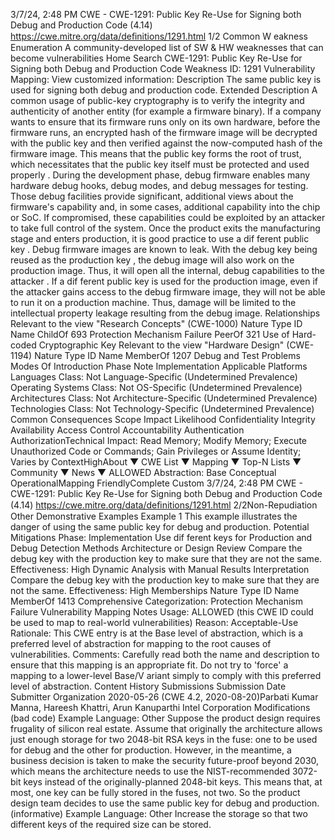3/7/24, 2:48 PM CWE - CWE-1291: Public Key Re-Use for Signing both Debug and Production Code (4.14)
https://cwe.mitre.org/data/deﬁnitions/1291.html 1/2
Common W eakness Enumeration
A community-developed list of SW & HW weaknesses that can become
vulnerabilities
Home Search
CWE-1291: Public Key Re-Use for Signing both Debug and Production Code
Weakness ID: 1291
Vulnerability Mapping: 
View customized information:
 Description
The same public key is used for signing both debug and production code.
 Extended Description
A common usage of public-key cryptography is to verify the integrity and authenticity of another entity (for example a firmware binary).
If a company wants to ensure that its firmware runs only on its own hardware, before the firmware runs, an encrypted hash of the
firmware image will be decrypted with the public key and then verified against the now-computed hash of the firmware image. This
means that the public key forms the root of trust, which necessitates that the public key itself must be protected and used properly .
During the development phase, debug firmware enables many hardware debug hooks, debug modes, and debug messages for
testing. Those debug facilities provide significant, additional views about the firmware's capability and, in some cases, additional
capability into the chip or SoC. If compromised, these capabilities could be exploited by an attacker to take full control of the system.
Once the product exits the manufacturing stage and enters production, it is good practice to use a dif ferent public key . Debug
firmware images are known to leak. With the debug key being reused as the production key , the debug image will also work on the
production image. Thus, it will open all the internal, debug capabilities to the attacker .
If a dif ferent public key is used for the production image, even if the attacker gains access to the debug firmware image, they will not
be able to run it on a production machine. Thus, damage will be limited to the intellectual property leakage resulting from the debug
image.
 Relationships
 Relevant to the view "Research Concepts" (CWE-1000)
Nature Type ID Name
ChildOf 693 Protection Mechanism Failure
PeerOf 321 Use of Hard-coded Cryptographic Key
 Relevant to the view "Hardware Design" (CWE-1194)
Nature Type ID Name
MemberOf 1207 Debug and Test Problems
 Modes Of Introduction
Phase Note
Implementation
 Applicable Platforms
Languages
Class: Not Language-Specific (Undetermined Prevalence)
Operating Systems
Class: Not OS-Specific (Undetermined Prevalence)
Architectures
Class: Not Architecture-Specific (Undetermined Prevalence)
Technologies
Class: Not Technology-Specific (Undetermined Prevalence)
 Common Consequences
Scope Impact Likelihood
Confidentiality
Integrity
Availability
Access Control
Accountability
Authentication
AuthorizationTechnical Impact: Read Memory; Modify Memory; Execute Unauthorized Code or Commands; Gain Privileges or Assume
Identity; Varies by ContextHighAbout ▼ CWE List ▼ Mapping ▼ Top-N Lists ▼ Community ▼ News ▼
ALLOWED
Abstraction: Base
Conceptual OperationalMapping
FriendlyComplete Custom
3/7/24, 2:48 PM CWE - CWE-1291: Public Key Re-Use for Signing both Debug and Production Code (4.14)
https://cwe.mitre.org/data/deﬁnitions/1291.html 2/2Non-Repudiation
Other
 Demonstrative Examples
Example 1
This example illustrates the danger of using the same public key for debug and production.
 Potential Mitigations
Phase: Implementation
Use dif ferent keys for Production and Debug
 Detection Methods
Architecture or Design Review
Compare the debug key with the production key to make sure that they are not the same.
Effectiveness: High
Dynamic Analysis with Manual Results Interpretation
Compare the debug key with the production key to make sure that they are not the same.
Effectiveness: High
 Memberships
Nature Type ID Name
MemberOf 1413 Comprehensive Categorization: Protection Mechanism Failure
 Vulnerability Mapping Notes
Usage: ALLOWED (this CWE ID could be used to map to real-world vulnerabilities)
Reason: Acceptable-Use
Rationale:
This CWE entry is at the Base level of abstraction, which is a preferred level of abstraction for mapping to the root causes of
vulnerabilities.
Comments:
Carefully read both the name and description to ensure that this mapping is an appropriate fit. Do not try to 'force' a mapping to a
lower-level Base/V ariant simply to comply with this preferred level of abstraction.
 Content History
 Submissions
Submission Date Submitter Organization
2020-05-26
(CWE 4.2, 2020-08-20)Parbati Kumar Manna, Hareesh Khattri, Arun Kanuparthi Intel Corporation
 Modifications
(bad code) Example Language: Other 
Suppose the product design requires frugality of silicon real estate. Assume that originally the architecture allows just enough storage for
two 2048-bit RSA keys in the fuse: one to be used for debug and the other for production. However, in the meantime, a business decision
is taken to make the security future-proof beyond 2030, which means the architecture needs to use the NIST-recommended 3072-bit keys
instead of the originally-planned 2048-bit keys. This means that, at most, one key can be fully stored in the fuses, not two. So the product
design team decides to use the same public key for debug and production.
(informative) Example Language: Other 
Increase the storage so that two different keys of the required size can be stored.
